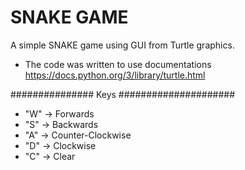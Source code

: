 # SNAKE GAME
A simple SNAKE game using GUI from Turtle graphics. 
- The code was written to use documentations https://docs.python.org/3/library/turtle.html


############### Keys #####################
- "W" -> Forwards
- "S" -> Backwards
- "A" -> Counter-Clockwise
- "D" -> Clockwise
- "C" -> Clear